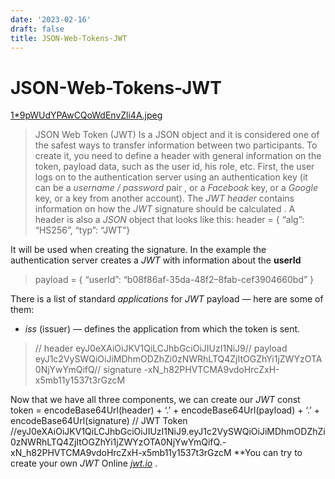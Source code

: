 ```yaml
---
date: '2023-02-16'
draft: false
title: JSON-Web-Tokens-JWT
---
```


# JSON-Web-Tokens-JWT

[1*9pWUdYPAwCQoWdEnvZli4A.jpeg](JSON%20Web%20Tokens%20(JWT)%2086fe6818c9384adab0f151f589d48ce7/19pWUdYPAwCQoWdEnvZli4A.jpeg)
> JSON Web Token (JWT) Is a JSON object and it is considered one of the safest ways to transfer information between two participants.
To create it, you need to define a header with general information on the token, payload data, such as the user id, his role, etc.
First, the user logs on to the authentication server using an authentication key (it can be a *username / password* pair , or a *Facebook* key, or a *Google* key, or a key from another account).
The *JWT header* contains information on how the *JWT* signature should be calculated .
A header is also a *JSON* object that looks like this:
> header = { “alg”: “HS256”, “typ”: “JWT”}
>
It will be used when creating the signature.
In the example the authentication server creates a *JWT* with information about the **userId**
> payload = { “userId”: “b08f86af-35da-48f2–8fab-cef3904660bd” }
>
There is a list of standard *applications* for *JWT* payload — here are some of them:
- *iss* (issuer) — defines the application from which the token is sent.
> // header eyJ0eXAiOiJKV1QiLCJhbGciOiJIUzI1NiJ9// payload eyJ1c2VySWQiOiJiMDhmODZhZi0zNWRhLTQ4ZjItOGZhYi1jZWYzOTA0NjYwYmQifQ// signature -xN_h82PHVTCMA9vdoHrcZxH-x5mb11y1537t3rGzcM
>
Now that we have all three components, we can create our *JWT*
const token = encodeBase64Url(header) + ‘.’ + encodeBase64Url(payload) + ‘.’ + encodeBase64Url(signature)
// JWT Token //eyJ0eXAiOiJKV1QiLCJhbGciOiJIUzI1NiJ9.eyJ1c2VySWQiOiJiMDhmODZhZi0zNWRhLTQ4ZjItOGZhYi1jZWYzOTA0NjYwYmQifQ.-xN_h82PHVTCMA9vdoHrcZxH-x5mb11y1537t3rGzcM
**You can try to create your own *JWT* Online *[jwt.io](https://jwt.io/)* .
